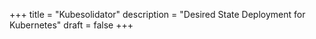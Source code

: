 +++
title = "Kubesolidator"
description = "Desired State Deployment for Kubernetes"
draft = false
+++
